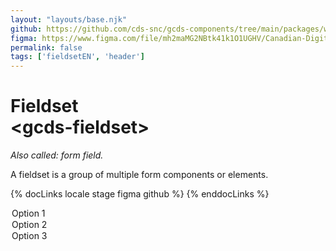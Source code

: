 ```yaml
---
layout: "layouts/base.njk"
github: https://github.com/cds-snc/gcds-components/tree/main/packages/web/src/components/gcds-fieldset
figma: https://www.figma.com/file/mh2maMG2NBtk41k1O1UGHV/Canadian-Digital-Service%E2%80%A8---GC-Design-System?node-id=2687%3A9818&t=ciEmm7GYyGAY73zZ-0
permalink: false
tags: ['fieldsetEN', 'header']
---
```


# Fieldset <br>&lt;gcds-fieldset&gt;

_Also called: form field._

A fieldset is a group of multiple form components or elements.

{% docLinks locale stage figma github %}
{% enddocLinks %}

<div class="b-sm b-gray px-250 pt-400 my-500">
  <gcds-fieldset
    fieldset-id="fieldset"
    legend="Fieldset legend"
    hint="Fieldset hint."
  >
    <gcds-input
      input-id="form-input"
      label="Input label"
      hint="Hint / Example message."
      size="6"
    >
    </gcds-input>
    <gcds-select
      select-id="form-select"
      label="Select label"
      hint="Hint / Example message."
    >
      <option value="option-1">Option 1</option>
      <option value="option-2">Option 2</option>
      <option value="option-3">Option 3</option>
    </gcds-select>
  </gcds-fieldset>
</div>
